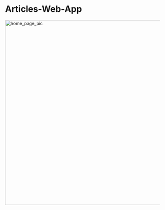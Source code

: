 # Articles-Web-App
<img src="https://imgur.com/TFJbJbD" alt="home_page_pic" width='600' height='600'>
